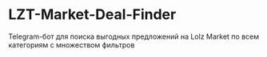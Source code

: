 # LZT-Market-Deal-Finder
Telegram-бот для поиска выгодных предложений на Lolz Market по всем категориям с множеством фильтров
